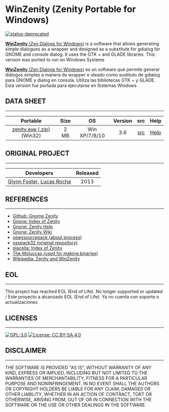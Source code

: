# WinZenity (Zenity Portable for Windows)

[![status-deprecated](https://img.shields.io/badge/status-deprecated-red.svg)](https://github.com/maravento/vault)

[**WinZenity** (Zen Dialogs for Windows)](https://en.wikipedia.org/wiki/Zenity) is a software that allows generating simple dialogues as a wrapper and designed as a substitute for gdialog for GNOME and console dialog. It uses the GTK + and GLADE libraries. This version was ported to run on Windows Systems

[**WinZenity** (Zen Dialogs for Windows)](https://es.wikipedia.org/wiki/Zenity) es un software que permite generar diálogos simples a manera de wrapper e ideado como sustituto de gdialog para GNOME y dialog en consola. Utiliza las bibliotecas GTK + y GLADE. Esta versión fue portada para ejecutarse en Sistemas Windows

## DATA SHEET

---

|Portable|Size|OS|Version|src|Help|
| :---: | :---: | :---: | :---: | :---: |:---: |
|[zenity.exe (.zip)](https://github.com/maravento/vault/raw/master/winzenity/zenity.zip) (Win32)|2 MB|Win XP/7/8/10|3.6|[src](https://github.com/maravento/vault/raw/master/winzenity/zenity-3.6.0_src.7z)|[Help](https://github.com/maravento/vault/raw/master/winzenity/zenityhelp.txt)|

## ORIGINAL PROJECT

---

| Developers | Released |
| :---: | :---: |
| [Glynn Foster](glynn.foster@sun.com), [Lucas Rocha](lucasr@gnome.org)| 2013 |

## REFERENCES

---

- [Github: Gnome Zenity](https://github.com/GNOME/zenity)
- [Gnone: Index of Zenity](http://ftp.gnome.org/pub/gnome/sources/zenity)
- [Gnone: Zenity Help](https://help.gnome.org/users/zenity/stable/index.html.en)
- [Gnone: Zenity Wiki](https://wiki.gnome.org/action/show/Projects/Zenity)
- [opensourcepack (about process)](https://opensourcepack.blogspot.com/2013/02/zenity-360-portable.html)
- [osspack32 (original repository)](https://web.archive.org/web/20160805164634/https://code.google.com/p/osspack32)
- [placella: Index of Zenity](http://www.placella.com/software/zenity/)
- [The Moluccas (used for making binaries)](https://sourceforge.net/projects/tumagcc/)
- [Wikipedia: Zenity and WinZenity](https://en.wikipedia.org/wiki/Zenity#:~:text=Tyler%5B4%5D-,Cross%2Dplatform%20compatibility,-%5Bedit%5D)

## EOL

---

This project has reached EOL (End of Life). No longer supported or updated / Este proyecto a alcanzado EOL (End of Life). Ya no cuenta con soporte o actualizaciones

## LICENSES

---

[![GPL-3.0](https://img.shields.io/badge/License-GPLv3-blue.svg)](https://www.gnu.org/licenses/gpl.txt)
[![License: CC BY-SA 4.0](https://img.shields.io/badge/License-CC_BY--SA_4.0-lightgrey.svg)](https://creativecommons.org/licenses/by-sa/4.0/)

## DISCLAIMER

---

THE SOFTWARE IS PROVIDED "AS IS", WITHOUT WARRANTY OF ANY KIND, EXPRESS OR IMPLIED, INCLUDING BUT NOT LIMITED TO THE WARRANTIES OF MERCHANTABILITY, FITNESS FOR A PARTICULAR PURPOSE AND NONINFRINGEMENT. IN NO EVENT SHALL THE AUTHORS OR COPYRIGHT HOLDERS BE LIABLE FOR ANY CLAIM, DAMAGES OR OTHER LIABILITY, WHETHER IN AN ACTION OF CONTRACT, TORT OR OTHERWISE, ARISING FROM, OUT OF OR IN CONNECTION WITH THE SOFTWARE OR THE USE OR OTHER DEALINGS IN THE SOFTWARE.
